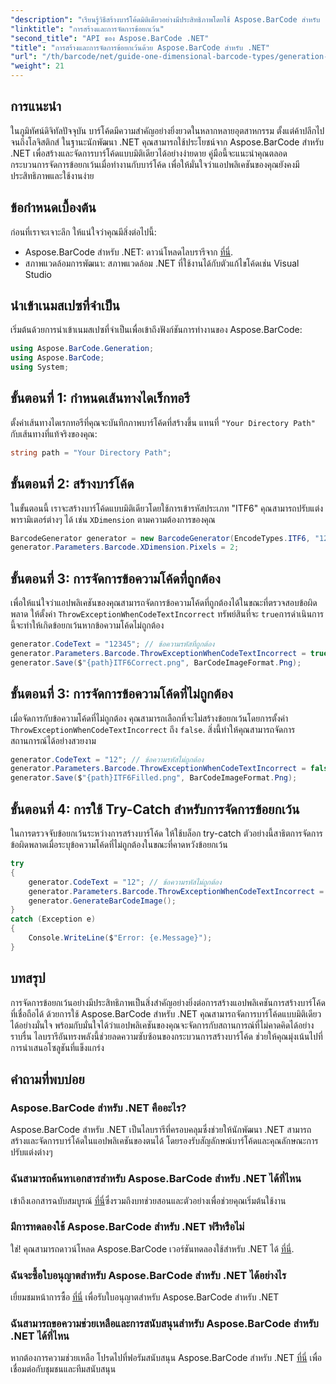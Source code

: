 ```yaml
---
"description": "เรียนรู้วิธีสร้างบาร์โค้ดมิติเดียวอย่างมีประสิทธิภาพโดยใช้ Aspose.BarCode สำหรับ .NET โดยเน้นที่เทคนิคการจัดการข้อยกเว้นที่แข็งแกร่ง"
"linktitle": "การสร้างและการจัดการข้อยกเว้น"
"second_title": "API ของ Aspose.BarCode .NET"
"title": "การสร้างและการจัดการข้อยกเว้นด้วย Aspose.BarCode สำหรับ .NET"
"url": "/th/barcode/net/guide-one-dimensional-barcode-types/generation-and-exception-handling/"
"weight": 21
---
```


## การแนะนำ

ในภูมิทัศน์ดิจิทัลปัจจุบัน บาร์โค้ดมีความสำคัญอย่างยิ่งยวดในหลากหลายอุตสาหกรรม ตั้งแต่ค้าปลีกไปจนถึงโลจิสติกส์ ในฐานะนักพัฒนา .NET คุณสามารถใช้ประโยชน์จาก Aspose.BarCode สำหรับ .NET เพื่อสร้างและจัดการบาร์โค้ดแบบมิติเดียวได้อย่างง่ายดาย คู่มือนี้จะแนะนำคุณตลอดกระบวนการจัดการข้อยกเว้นเมื่อทำงานกับบาร์โค้ด เพื่อให้มั่นใจว่าแอปพลิเคชันของคุณยังคงมีประสิทธิภาพและใช้งานง่าย

## ข้อกำหนดเบื้องต้น

ก่อนที่เราจะเจาะลึก ให้แน่ใจว่าคุณมีสิ่งต่อไปนี้:

- Aspose.BarCode สำหรับ .NET: ดาวน์โหลดไลบรารีจาก [ที่นี่](https://releases-aspose.com/barcode/net/).
- สภาพแวดล้อมการพัฒนา: สภาพแวดล้อม .NET ที่ใช้งานได้กับตัวแก้ไขโค้ดเช่น Visual Studio

## นำเข้าเนมสเปซที่จำเป็น

เริ่มต้นด้วยการนำเข้าเนมสเปซที่จำเป็นเพื่อเข้าถึงฟังก์ชันการทำงานของ Aspose.BarCode:

```csharp
using Aspose.BarCode.Generation;
using Aspose.BarCode;
using System;
```

## ขั้นตอนที่ 1: กำหนดเส้นทางไดเร็กทอรี

ตั้งค่าเส้นทางไดเรกทอรีที่คุณจะบันทึกภาพบาร์โค้ดที่สร้างขึ้น แทนที่ `"Your Directory Path"` กับเส้นทางที่แท้จริงของคุณ:

```csharp
string path = "Your Directory Path";
```

## ขั้นตอนที่ 2: สร้างบาร์โค้ด

ในขั้นตอนนี้ เราจะสร้างบาร์โค้ดแบบมิติเดียวโดยใช้การเข้ารหัสประเภท "ITF6" คุณสามารถปรับแต่งพารามิเตอร์ต่างๆ ได้ เช่น `XDimension` ตามความต้องการของคุณ

```csharp
BarcodeGenerator generator = new BarcodeGenerator(EncodeTypes.ITF6, "123457");
generator.Parameters.Barcode.XDimension.Pixels = 2;
```

## ขั้นตอนที่ 3: การจัดการข้อความโค้ดที่ถูกต้อง

เพื่อให้แน่ใจว่าแอปพลิเคชันของคุณสามารถจัดการข้อความโค้ดที่ถูกต้องได้ในขณะที่ตรวจสอบข้อผิดพลาด ให้ตั้งค่า `ThrowExceptionWhenCodeTextIncorrect` ทรัพย์สินที่จะ `true`การดำเนินการนี้จะทำให้เกิดข้อยกเว้นหากข้อความโค้ดไม่ถูกต้อง

```csharp
generator.CodeText = "12345"; // ข้อความรหัสที่ถูกต้อง
generator.Parameters.Barcode.ThrowExceptionWhenCodeTextIncorrect = true;
generator.Save($"{path}ITF6Correct.png", BarCodeImageFormat.Png);
```

## ขั้นตอนที่ 3: การจัดการข้อความโค้ดที่ไม่ถูกต้อง

เมื่อจัดการกับข้อความโค้ดที่ไม่ถูกต้อง คุณสามารถเลือกที่จะไม่สร้างข้อยกเว้นโดยการตั้งค่า `ThrowExceptionWhenCodeTextIncorrect` ถึง `false`. สิ่งนี้ทำให้คุณสามารถจัดการสถานการณ์ได้อย่างสวยงาม

```csharp
generator.CodeText = "12"; // ข้อความรหัสไม่ถูกต้อง
generator.Parameters.Barcode.ThrowExceptionWhenCodeTextIncorrect = false;
generator.Save($"{path}ITF6Filled.png", BarCodeImageFormat.Png);
```

## ขั้นตอนที่ 4: การใช้ Try-Catch สำหรับการจัดการข้อยกเว้น

ในการตรวจจับข้อยกเว้นระหว่างการสร้างบาร์โค้ด ให้ใช้บล็อก try-catch ตัวอย่างนี้สาธิตการจัดการข้อผิดพลาดเมื่อระบุข้อความโค้ดที่ไม่ถูกต้องในขณะที่คาดหวังข้อยกเว้น

```csharp
try
{
    generator.CodeText = "12"; // ข้อความรหัสไม่ถูกต้อง
    generator.Parameters.Barcode.ThrowExceptionWhenCodeTextIncorrect = true;
    generator.GenerateBarCodeImage();
}
catch (Exception e)
{
    Console.WriteLine($"Error: {e.Message}");
}
```

## บทสรุป

การจัดการข้อยกเว้นอย่างมีประสิทธิภาพเป็นสิ่งสำคัญอย่างยิ่งต่อการสร้างแอปพลิเคชันการสร้างบาร์โค้ดที่เชื่อถือได้ ด้วยการใช้ Aspose.BarCode สำหรับ .NET คุณสามารถจัดการบาร์โค้ดแบบมิติเดียวได้อย่างมั่นใจ พร้อมกับมั่นใจได้ว่าแอปพลิเคชันของคุณจะจัดการกับสถานการณ์ที่ไม่คาดคิดได้อย่างราบรื่น ไลบรารีอันทรงพลังนี้ช่วยลดความซับซ้อนของกระบวนการสร้างบาร์โค้ด ช่วยให้คุณมุ่งเน้นไปที่การนำเสนอโซลูชันที่แข็งแกร่ง

## คำถามที่พบบ่อย

### Aspose.BarCode สำหรับ .NET คืออะไร?
Aspose.BarCode สำหรับ .NET เป็นไลบรารีที่ครอบคลุมซึ่งช่วยให้นักพัฒนา .NET สามารถสร้างและจัดการบาร์โค้ดในแอปพลิเคชันของตนได้ โดยรองรับสัญลักษณ์บาร์โค้ดและคุณลักษณะการปรับแต่งต่างๆ

### ฉันสามารถค้นหาเอกสารสำหรับ Aspose.BarCode สำหรับ .NET ได้ที่ไหน
เข้าถึงเอกสารฉบับสมบูรณ์ [ที่นี่](https://reference.aspose.com/barcode/net/)ซึ่งรวมถึงบทช่วยสอนและตัวอย่างเพื่อช่วยคุณเริ่มต้นใช้งาน

### มีการทดลองใช้ Aspose.BarCode สำหรับ .NET ฟรีหรือไม่
ใช่! คุณสามารถดาวน์โหลด Aspose.BarCode เวอร์ชันทดลองใช้สำหรับ .NET ได้ [ที่นี่](https://releases-aspose.com/barcode/net/).

### ฉันจะซื้อใบอนุญาตสำหรับ Aspose.BarCode สำหรับ .NET ได้อย่างไร
เยี่ยมชมหน้าการซื้อ [ที่นี่](https://purchase.conholdate.com/buy) เพื่อรับใบอนุญาตสำหรับ Aspose.BarCode สำหรับ .NET

### ฉันสามารถขอความช่วยเหลือและการสนับสนุนสำหรับ Aspose.BarCode สำหรับ .NET ได้ที่ไหน
หากต้องการความช่วยเหลือ โปรดไปที่ฟอรัมสนับสนุน Aspose.BarCode สำหรับ .NET [ที่นี่](https://forum.aspose.com/c/barcode/13) เพื่อเชื่อมต่อกับชุมชนและทีมสนับสนุน